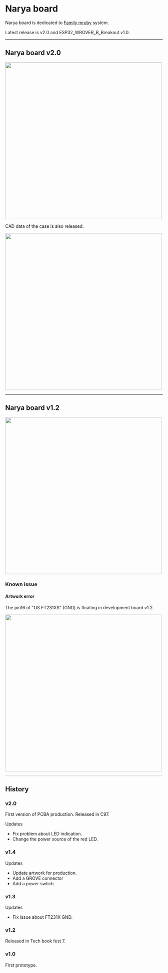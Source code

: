 # Narya board

Narya board is dedicated to [Family mruby](https://github.com/kishima/family_mruby) system.

Latest release is v2.0 and ESP32_WROVER_B_Breakout v1.0.

---

## Narya board v2.0

<img src="https://github.com/kishima/narya_board/blob/master/official_release/v2.0/image/Narya2.0.jpg" width=500>

CAD data of the case is also released.

<img src="https://github.com/kishima/narya_board/blob/master/official_release/v2.0/image/Narya_with_case.jpg" width=500>

---

## Narya board v1.2

<img src="https://github.com/kishima/narya_board/blob/master/dev_board/dev_v1.2/image/board_image.jpg" width=500>

### Known issue

#### Artwork error

The pin16 of "US FT231XS" (GND) is floating in development board v1.2.

<img src="https://github.com/kishima/narya_board/blob/master/dev_board/dev_v1.2/image/artwork_mistake.png" width=500>

---

## History

### v2.0

First version of PCBA production. Released in C97.

Updates

* Fix problem about LED indication.
* Change the power source of the red LED.

### v1.4

Updates

* Update artwork for production.
* Add a GROVE connector
* Add a power swtich

### v1.3

Updates

* Fix issue about FT231X GND.

### v1.2

Released in Tech book fest 7.

### v1.0

First prototype.
